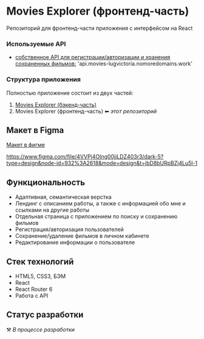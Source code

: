 # Movies Explorer (фронтенд-часть)

Репозиторий для фронтенд-части приложения с интерфейсом на React

### Используемые API
- [собственное API для регистрации/авторизации и хранения сохраненных фильмов:](api.movies-lugvictoria.nomoredomains.work)
'api.movies-lugvictoria.nomoredomains.work'

### Структура приложения

Полностью приложение состоит из двух частей:

1. [Movies Explorer (бэкенд-часть)](https://github.com/lugvictoria/movies-explorer-api)
2. Movies Explorer (фронтенд-часть) ⬅ _этот репозиторий_

## Макет в Figma

[Макет в фигме](https://www.figma.com/file/4VVPj4OIng00jjLDZ403r3/dark-5?type=design&node-id=932%3A2618&mode=design&t=jbD8bURpBZj4Lu5l-1)

https://www.figma.com/file/4VVPj4OIng00jjLDZ403r3/dark-5?type=design&node-id=932%3A2618&mode=design&t=jbD8bURpBZj4Lu5l-1

## Функциональность

- Адаптивная, семантическая верстка
- Лендинг с описанием работы, а также с информацией обо мне и ссылками на другие работы
- Отдельная страница с приложением по поиску и сохранению фильмов
- Регистрация/авторизация пользователей
- Сохранение/удаление фильмов в личном кабинете
- Редактирование информации о пользователе

## Стек технологий

- HTML5, CSS3, БЭМ
- React
- React Router 6
- Работа с API

## Статус разработки

⚒️ _В процессе разработки_
